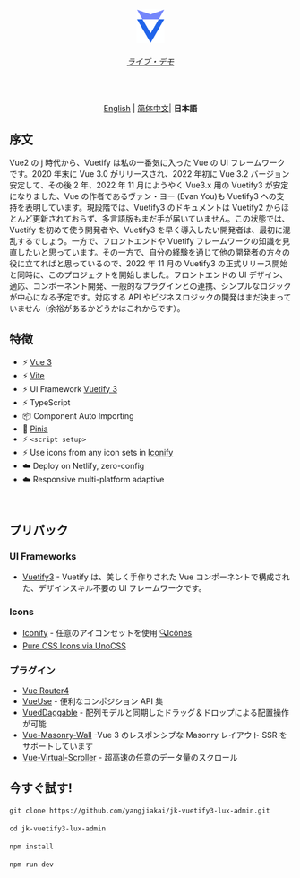 <p align='center' style="margin-top:80px">
  <img src='/src/assets/logo.svg' alt='Vitesse - Opinionated Vite Starter Template' width='50'/>
</p>

<h6 align='center'>
<a href="https://shirabako.com/">ライブ・デモ</a>
</h6>

<br>

<p align='center'>
<a href="https://github.com/yangjiakai/jk-vuetify3-lux-admin/blob/main/README.md">English</a> | <a href="https://github.com/yangjiakai/jk-vuetify3-lux-admin/blob/main/README.zh-CN.md">简体中文</a>| <b >日本語</b>
</p>

## 序文

Vue2 の j 時代から、Vuetify は私の一番気に入った Vue の UI フレームワークです。2020 年末に Vue 3.0 がリリースされ、2022 年初に Vue 3.2 バージョン安定して、その後 2 年、2022 年 11 月にようやく Vue3.x 用の Vuetify3 が安定になりました、Vue の作者であるヴァン・ヨー (Evan You)も Vuetify3 への支持を表明しています。現段階では、Vuetify3 のドキュメントは Vuetify2 からほとんど更新されておらず、多言語版もまだ手が届いていません。この状態では、Vuetify を初めて使う開発者や、Vuetify3 を早く導入したい開発者は、最初に混乱するでしょう。一方で、フロントエンドや Vuetify フレームワークの知識を見直したいと思っています。その一方で、自分の経験を通じて他の開発者の方々の役に立てればと思っているので、2022 年 11 月の Vuetify3 の正式リリース開始と同時に、このプロジェクトを開始しました。フロントエンドの UI デザイン、適応、コンポーネント開発、一般的なプラグインとの連携、シンプルなロジックが中心になる予定です。対応する API やビジネスロジックの開発はまだ決まっていません（余裕があるかどうかはこれからです）。

## 特徴

- ⚡️ [Vue 3](https://github.com/vuejs/core)
- ⚡️ [Vite](https://github.com/vitejs/vite)
- ⚡️ UI Framework [Vuetify 3](https://next.vuetifyjs.com/en/)
- ⚡️ TypeScript
- 📦 Component Auto Importing
- 🍍 [Pinia](https://pinia.vuejs.org/)
- ⚡️ `<script setup>`
- ⚡️ Use icons from any icon sets in [Iconify](https://icon-sets.iconify.design/)
- ☁️ Deploy on Netlify, zero-config
- ☁️ Responsive multi-platform adaptive

<br>

## プリパック

### UI Frameworks

- [Vuetify3](https://next.vuetifyjs.com/en/) - Vuetify は、美しく手作りされた Vue コンポーネントで構成された、デザインスキル不要の UI フレームワークです。

### Icons

- [Iconify](https://iconify.design) - 任意のアイコンセットを使用 [🔍Icônes](https://icones.netlify.app/)
- [Pure CSS Icons via UnoCSS](https://github.com/antfu/unocss/tree/main/packages/preset-icons)

### プラグイン

- [Vue Router4](https://router.vuejs.org/)
- [VueUse](https://github.com/antfu/vueuse) - 便利なコンポジション API 集
- [VuedDaggable](https://github.com/SortableJS/Vue.Draggable) - 配列モデルと同期したドラッグ＆ドロップによる配置操作が可能
- [Vue-Masonry-Wall](https://github.com/DerYeger/yeger/tree/main/packages/vue-masonry-wall) -Vue 3 のレスポンシブな Masonry レイアウト SSR をサポートしています
- [Vue-Virtual-Scroller](https://github.com/Akryum/vue-virtual-scroller) - 超高速の任意のデータ量のスクロール

## 今すぐ試す!

```
git clone https://github.com/yangjiakai/jk-vuetify3-lux-admin.git

cd jk-vuetify3-lux-admin

npm install

npm run dev
```
